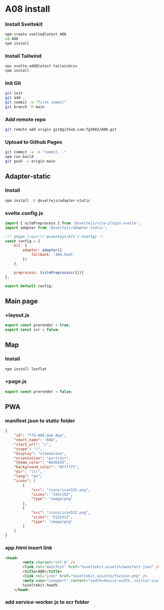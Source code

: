 # A08 install
### Install Sveltekit
```bash
npm create svelte@latest A08
cd A08
npm install
```
### Install Tailwind
```bash
npx svelte-add@latest tailwindcss
npm install
```
### Init Git
```bash
git init
git add .
git commit -m "first commit"
git branch -M main
```
### Add remote repo
```bash
git remote add origin git@github.com:fg5002/A08.git
```
### Upload to Github Pages
```bash
git commit -a -m "commit..."
npm run build
git push -u origin main
```
## Adapter-static
### Install
```bash
npm install -D @sveltejs/adapter-static
```
### svelte.config.js
```js
import { vitePreprocess } from '@sveltejs/vite-plugin-svelte';
import adapter from '@sveltejs/adapter-static';

/** @type {import('@sveltejs/kit').Config} */
const config = {
	kit: {
		adapter: adapter({
			fallback: '404.html'
		})
	},

	preprocess: [vitePreprocess({})]
};

export default config;
```
## Main page
### +layout.js
```js
export const prerender = true;
export const ssr = false;
```
## Map
### Install
```bash
npm install leaflet
```
### +page.js
```js
export const prerender = false;
```
## PWA
### manifest.json to static folder
```json
{
	"id": "ffd-A08-pwa App",
	"short_name": "A08",
	"start_url": "/",
	"scope": "/",
	"display": "standalone",
	"orientation": "portrait",
	"theme_color": "#A3E635",
	"background_color": "#ffffff",
	"dir": "ltr",
	"lang": "en",
	"icons": [
		{
			"src": "icons/icon192.png",
			"sizes": "192x192",
			"type": "image/png"
		},
		{
			"src": "icons/icon512.png",
			"sizes": "512x512",
			"type": "image/png"
		}
	]
}
```
### app.html insert link
```html
<head>
		<meta charset="utf-8" />
		<link rel="manifest" href="%sveltekit.assets%/manifest.json" />
		<title>A08</title>
		<link rel="icon" href="%sveltekit.assets%/favicon.png" />
		<meta name="viewport" content="width=device-width, initial-scale=1" />
		%sveltekit.head%
	</head>
```
### add service-worker.js to scr folder
